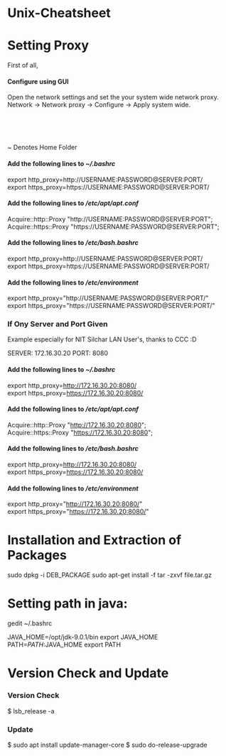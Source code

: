 # Unix-Cheatsheet

# Setting Proxy

First of all,

#### Configure using GUI

Open the network settings and set the your system wide network proxy.
Network -> Network proxy -> Configure -> Apply system wide.

<br><br><br>

~ Denotes Home Folder

#### Add the following lines to _~/.bashrc_


export http_proxy=http://USERNAME:PASSWORD@SERVER:PORT/ <br>
export https_proxy=https://USERNAME:PASSWORD@SERVER:PORT/ <br>
  
#### Add the following lines to _/etc/apt/apt.conf_


Acquire::http::Proxy "http://USERNAME:PASSWORD@SERVER:PORT"; <br>
Acquire::https::Proxy "https://USERNAME:PASSWORD@SERVER:PORT"; <br>

#### Add the following lines to _/etc/bash.bashrc_


export http_proxy=http://USERNAME:PASSWORD@SERVER:PORT/ <br>
export https_proxy=https://USERNAME:PASSWORD@SERVER:PORT/ <br>

#### Add the following lines to _/etc/environment_


export http_proxy="http://USERNAME:PASSWORD@SERVER:PORT/" <br>
export https_proxy="https://USERNAME:PASSWORD@SERVER:PORT/" <br>

### If Ony Server and Port Given

Example especially for NIT Silchar LAN User's, thanks to CCC :D

SERVER: 172.16.30.20
PORT: 8080

#### Add the following lines to _~/.bashrc_


export http_proxy=http://172.16.30.20:8080/ <br>
export https_proxy=https://172.16.30.20:8080/ <br>
  
#### Add the following lines to _/etc/apt/apt.conf_


Acquire::http::Proxy "http://172.16.30.20:8080"; <br>
Acquire::https::Proxy "https://172.16.30.20:8080"; <br>

#### Add the following lines to _/etc/bash.bashrc_


export http_proxy=http://172.16.30.20:8080/ <br>
export https_proxy=https://172.16.30.20:8080/ <br>

#### Add the following lines to _/etc/environment_


export http_proxy="http://172.16.30.20:8080/" <br>
export https_proxy="https://172.16.30.20:8080/" <br>

# Installation and Extraction of Packages

sudo dpkg -i DEB_PACKAGE
sudo apt-get install -f
tar -zxvf file.tar.gz



# Setting path in java:


gedit ~/.bashrc

JAVA_HOME=/opt/jdk-9.0.1/bin
export JAVA_HOME 
PATH=$PATH:$JAVA_HOME 
export PATH



# Version Check and Update

### Version Check
$ lsb_release -a

### Update
$ sudo apt install update-manager-core
$ sudo do-release-upgrade
